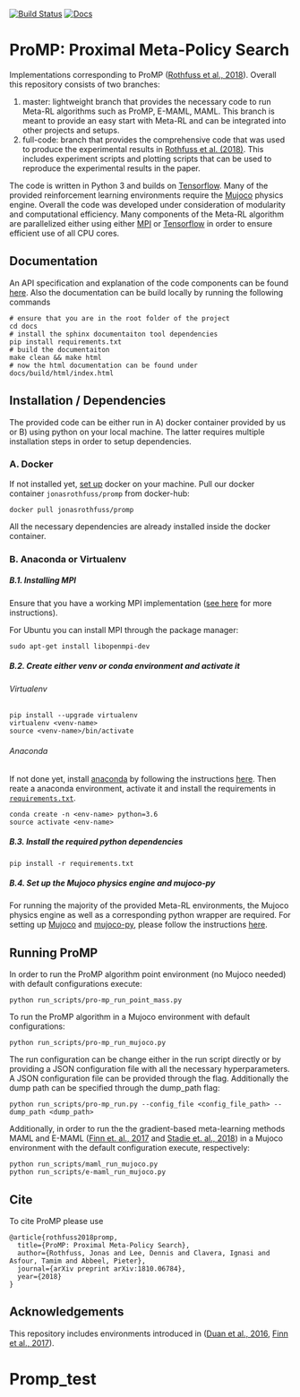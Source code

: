 [![Build Status](https://api.travis-ci.com/jonasrothfuss/ProMP.svg?branch=master)](https://travis-ci.com/jonasrothfuss/ProMP)
[![Docs](https://readthedocs.org/projects/promp/badge/?version=latest)](https://promp.readthedocs.io)

# ProMP: Proximal Meta-Policy Search
Implementations corresponding to ProMP ([Rothfuss et al., 2018](https://arxiv.org/abs/1810.06784)). 
Overall this repository consists of two branches:

1) master: lightweight branch that provides the necessary code to run Meta-RL algorithms such as ProMP, E-MAML, MAML.
            This branch is meant to provide an easy start with Meta-RL and can be integrated into other projects and setups.
2) full-code: branch that provides the comprehensive code that was used to produce the experimental results in [Rothfuss et al. (2018)](https://arxiv.org/abs/1810.06784).
              This includes experiment scripts and plotting scripts that can be used to reproduce the experimental results in the paper.
              
The code is written in Python 3 and builds on [Tensorflow](https://www.tensorflow.org/). 
Many of the provided reinforcement learning environments require the [Mujoco](http://www.mujoco.org/) physics engine.
Overall the code was developed under consideration of modularity and computational efficiency.
Many components of the Meta-RL algorithm are parallelized either using either [MPI](https://mpi4py.readthedocs.io/en/stable/) 
or [Tensorflow](https://www.tensorflow.org/) in order to ensure efficient use of all CPU cores.

## Documentation

An API specification and explanation of the code components can be found [here](https://promp.readthedocs.io/en/latest/).
Also the documentation can be build locally by running the following commands

```
# ensure that you are in the root folder of the project
cd docs
# install the sphinx documentaiton tool dependencies
pip install requirements.txt
# build the documentaiton
make clean && make html
# now the html documentation can be found under docs/build/html/index.html
```

## Installation / Dependencies
The provided code can be either run in A) docker container provided by us or B) using python on
your local machine. The latter requires multiple installation steps in order to setup dependencies.

### A. Docker
If not installed yet, [set up](https://docs.docker.com/install/) docker on your machine.
Pull our docker container ``jonasrothfuss/promp`` from docker-hub:

```
docker pull jonasrothfuss/promp
```

All the necessary dependencies are already installed inside the docker container.

### B. Anaconda or Virtualenv

##### B.1. Installing MPI
Ensure that you have a working MPI implementation ([see here](https://mpi4py.readthedocs.io/en/stable/install.html) for more instructions). 

For Ubuntu you can install MPI through the package manager:

```
sudo apt-get install libopenmpi-dev
```

##### B.2. Create either venv or conda environment and activate it

###### Virtualenv
```
pip install --upgrade virtualenv
virtualenv <venv-name>
source <venv-name>/bin/activate
```

###### Anaconda 
If not done yet, install [anaconda](https://www.anaconda.com/) by following the instructions [here](https://www.anaconda.com/download/#linux).
Then reate a anaconda environment, activate it and install the requirements in [`requirements.txt`](requirements.txt).
```
conda create -n <env-name> python=3.6
source activate <env-name>
```

##### B.3. Install the required python dependencies
```
pip install -r requirements.txt
```

##### B.4. Set up the Mujoco physics engine and mujoco-py
For running the majority of the provided Meta-RL environments, the Mujoco physics engine as well as a 
corresponding python wrapper are required.
For setting up [Mujoco](http://www.mujoco.org/) and [mujoco-py](https://github.com/openai/mujoco-py), 
please follow the instructions [here](https://github.com/openai/mujoco-py).



## Running ProMP
In order to run the ProMP algorithm point environment (no Mujoco needed) with default configurations execute:
```
python run_scripts/pro-mp_run_point_mass.py 
```

To run the ProMP algorithm in a Mujoco environment with default configurations:
```
python run_scripts/pro-mp_run_mujoco.py 
```

The run configuration can be change either in the run script directly or by providing a JSON configuration file with all
the necessary hyperparameters. A JSON configuration file can be provided through the flag. Additionally the dump path 
can be specified through the dump_path flag:

```
python run_scripts/pro-mp_run.py --config_file <config_file_path> --dump_path <dump_path>
```

Additionally, in order to run the the gradient-based meta-learning methods MAML and E-MAML ([Finn et. al., 2017](https://arxiv.org/abs/1703.03400) and
[Stadie et. al., 2018](https://arxiv.org/abs/1803.01118)) in a Mujoco environment with the default configuration 
execute, respectively:
```
python run_scripts/maml_run_mujoco.py 
python run_scripts/e-maml_run_mujoco.py 
```
## Cite
To cite ProMP please use
```
@article{rothfuss2018promp,
  title={ProMP: Proximal Meta-Policy Search},
  author={Rothfuss, Jonas and Lee, Dennis and Clavera, Ignasi and Asfour, Tamim and Abbeel, Pieter},
  journal={arXiv preprint arXiv:1810.06784},
  year={2018}
}
```

## Acknowledgements
This repository includes environments introduced in ([Duan et al., 2016](https://arxiv.org/abs/1611.02779), 
[Finn et al., 2017](https://arxiv.org/abs/1703.03400)).
# Promp_test
